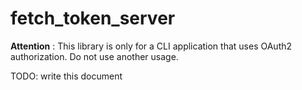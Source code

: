 fetch_token_server
==================

**Attention** : This library is only for a CLI application that uses OAuth2 authorization. Do not use another usage.

TODO: write this document
